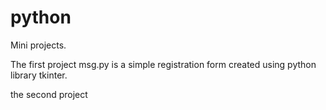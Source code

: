 # python
Mini projects.

The first project msg.py is a simple registration form created using python library tkinter.

the second project 
